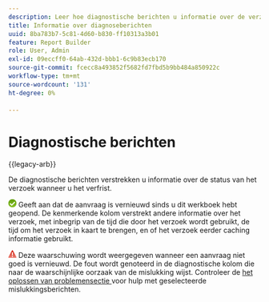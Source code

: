```yaml
---
description: Leer hoe diagnostische berichten u informatie over de verzoekstatus verstrekken.
title: Informatie over diagnoseberichten
uuid: 8ba783b7-5c81-4d60-b830-ff10313a3b01
feature: Report Builder
role: User, Admin
exl-id: 09eccff0-64ab-432d-bbb1-6c9b83ecb170
source-git-commit: fcecc8a493852f5682fd7fbd5b9bb484a850922c
workflow-type: tm+mt
source-wordcount: '131'
ht-degree: 0%

---
```


# Diagnostische berichten

{{legacy-arb}}

De diagnostische berichten verstrekken u informatie over de status van het verzoek wanneer u het verfrist.

![ Pictogram van groen controleteken die op het verzoek wijzen met succes verfrist.](assets/icon_notice_success.gif) Geeft aan dat de aanvraag is vernieuwd sinds u dit werkboek hebt geopend. De kenmerkende kolom verstrekt andere informatie over het verzoek, met inbegrip van de tijd die door het verzoek wordt gebruikt, de tijd om het verzoek in kaart te brengen, en of het verzoek eerder caching informatie gebruikt.

![ Pictogram van rode driehoek met uitroepteken die op het verzoek wijzen verfrist ontbroken.](assets/icon_notice_warn.gif) Deze waarschuwing wordt weergegeven wanneer een aanvraag niet goed is vernieuwd. De fout wordt genoteerd in de diagnostische kolom die naar de waarschijnlijke oorzaak van de mislukking wijst. Controleer de [ het oplossen van problemensectie ](/help/analyze/legacy-report-builder/troubleshoot.md) voor hulp met geselecteerde mislukkingsberichten.
